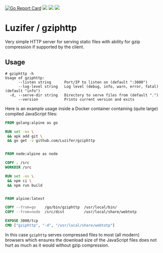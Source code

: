 [![Go Report Card](https://goreportcard.com/badge/github.com/Luzifer/gziphttp)](https://goreportcard.com/report/github.com/Luzifer/gziphttp)
![](https://badges.fyi/github/license/Luzifer/gziphttp)
![](https://badges.fyi/github/downloads/Luzifer/gziphttp)
![](https://badges.fyi/github/latest-release/Luzifer/gziphttp)

# Luzifer / gziphttp

Very simple HTTP server for serving static files with ability for gzip compression if supported by the client.

## Usage

```console
# gziphttp -h
Usage of gziphttp:
      --listen string      Port/IP to listen on (default ":3000")
      --log-level string   Log level (debug, info, warn, error, fatal) (default "info")
  -d, --serve-dir string   Directory to serve files from (default ".")
      --version            Prints current version and exits
```

Here is an example usage inside a Docker container containing (quite large) compiled JavaScript files:

```dockerfile
FROM golang:alpine as go

RUN set -ex \
 && apk add git \
 && go get -v github.com/Luzifer/gziphttp


FROM node:alpine as node

COPY . /src
WORKDIR /src

RUN set -ex \
 && npm ci \
 && npm run build


FROM alpine:latest

COPY --from=go    /go/bin/gziphttp  /usr/local/bin/
COPY --from=node  /src/dist         /usr/local/share/webtotp

EXPOSE 3000/tcp
CMD ["gziphttp", "-d", "/usr/local/share/webtotp"]
```

In this case `gziphttp` serves compressed files to most (all modern) browsers which ensures the download size of the JavaScript files does not hurt as much as it would without gzip compression.
